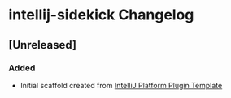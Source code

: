 <!-- Keep a Changelog guide -> https://keepachangelog.com -->

# intellij-sidekick Changelog

## [Unreleased]
### Added
- Initial scaffold created from [IntelliJ Platform Plugin Template](https://github.com/JetBrains/intellij-platform-plugin-template)
